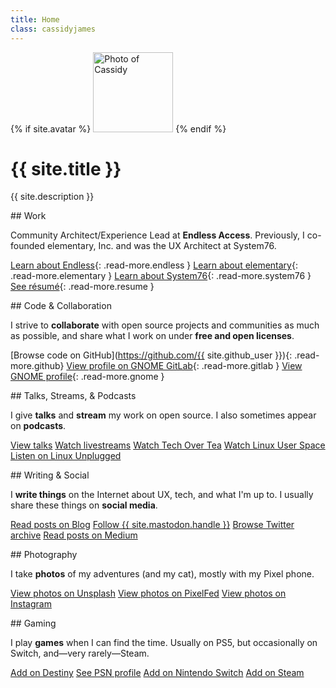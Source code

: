 ```yaml
---
title: Home
class: cassidyjames
---
```


{% if site.avatar %}
  <img class="avatar" src="{{ site.avatar | prepend: site.baseurl }}" alt="Photo of Cassidy" width="128" height="128" />
{% endif %}

# {{ site.title }}

{{ site.description }}

<div class="cards" markdown="1">
<section class="work" markdown="1">
## Work

Community Architect/Experience Lead at **Endless Access**. Previously, I co-founded elementary, Inc. and was the UX Architect at System76.

[<i class="fa fa-fw manual"></i>Learn about Endless](https://endlessos.org){: .read-more.endless }
[<i class="fa fa-fw manual"></i>Learn about elementary](https://elementary.io){: .read-more.elementary }
[<i class="fa fa-fw manual"></i>Learn about System76](https://system76.com){: .read-more.system76 }
[<i class="far fa-fw fa-file-alt"></i>See résumé](/resume){: .read-more.resume }
</section>

<section class="code" markdown="1">
## Code & Collaboration

I strive to **collaborate** with open source projects and communities as much as possible, and share what I work on under **free and open licenses**.

[<i class="fab fa-fw fa-github"></i>Browse code on GitHub](https://github.com/{{ site.github_user }}){: .read-more.github}
[<i class="fab fa-fw fa-gitlab"></i>View profile on GNOME GitLab](https://gitlab.gnome.org/cassidyjames){: .read-more.gitlab }
[<i class="fa fa-fw fa-info-circle"></i>View GNOME profile](https://wiki.gnome.org/CassidyBlaede){: .read-more.gnome }
</section>

<section class="talks" markdown="1">
## Talks, Streams, & Podcasts

I give **talks** and **stream** my work on open source. I also sometimes appear on **podcasts**.

<a href="/talks" class="read-more talks"><i class="fa fa-fw fa-chalkboard-teacher"></i>View talks</a>
<a href="https://www.youtube.com/@CassidyJames/streams" class="read-more"><i class="fa-fw fa-solid fa-video"></i>Watch livestreams</a>
<a href="https://www.youtube.com/watch?v=iI1y8srvUMc" class="read-more"><i class="fa-fw fa-brands fa-youtube"></i>Watch Tech Over Tea</a>
<a href="https://www.youtube.com/watch?v=YRCndaruy_g" class="read-more"><i class="fa-fw fa-brands fa-youtube"></i>Watch Linux User Space</a>
<a href="https://linuxunplugged.com/guests/cassidyjames" class="read-more lup"><i class="fa-fw fa-solid fa-podcast"></i>Listen on Linux Unplugged</a>
</section>

<section class="writing" markdown="1">
## Writing & Social

I **write things** on the Internet about UX, tech, and what I'm up to. I usually share these things on **social media**.

<a href="/blog" class="read-more blog"><i class="fa fa-fw fa-rss"></i>Read posts on Blog</a>
<a rel="me" href="{{ site.mastodon.url }}" class="read-more mastodon"><i class="fab fa-fw fa-mastodon"></i>Follow {{ site.mastodon.handle }}</a>
<a rel="me" href="{{ site.twitter }}" class="read-more twitter"><i class="fab fa-fw fa-twitter"></i>Browse Twitter archive</a>
<a href="https://medium.com/{{ site.medium }}" class="read-more medium"><i class="fab fa-fw fa-medium"></i>Read posts on Medium</a>
</section>

<section class="photography" markdown="1">
## Photography

I take **photos** of my adventures (and my cat), mostly with my Pixel phone.

<a href="https://unsplash.com/{{ site.unsplash }}" class="read-more unsplash"><i class="fas fa-fw fa-camera"></i>View photos on Unsplash</a>
<a rel="me" href="{{ site.pixelfed }}" class="read-more pixelfed"><i class="fas fa-fw fa-camera-retro"></i>View photos on PixelFed</a>
<a href="https://instagram.com/{{ site.instagram }}" class="read-more instagram"><i class="fab fa-fw fa-instagram"></i>View photos on Instagram</a>
</section>

<section class="gaming" markdown="1">
## Gaming

I play **games** when I can find the time. Usually on PS5, but occasionally on Switch, and—very rarely—Steam.

<a href="/destiny" class="read-more destiny"><i class="fa fa-fw manual"></i>Add on Destiny</a>
<a href="http://psnprofiles.com/blaede22" class="read-more psn"><i class="fa fa-fw fa-trophy"></i>See PSN profile</a>
<a href="/switch" class="read-more switch"><i class="fa-fw fa-solid fa-gamepad"></i>Add on Nintendo Switch</a>
<a href="http://steamcommunity.com/id/{{ site.steam }}/" class="read-more steam"><i class="fab fa-fw fa-steam-square"></i>Add on Steam</a>
</section>
</div>
